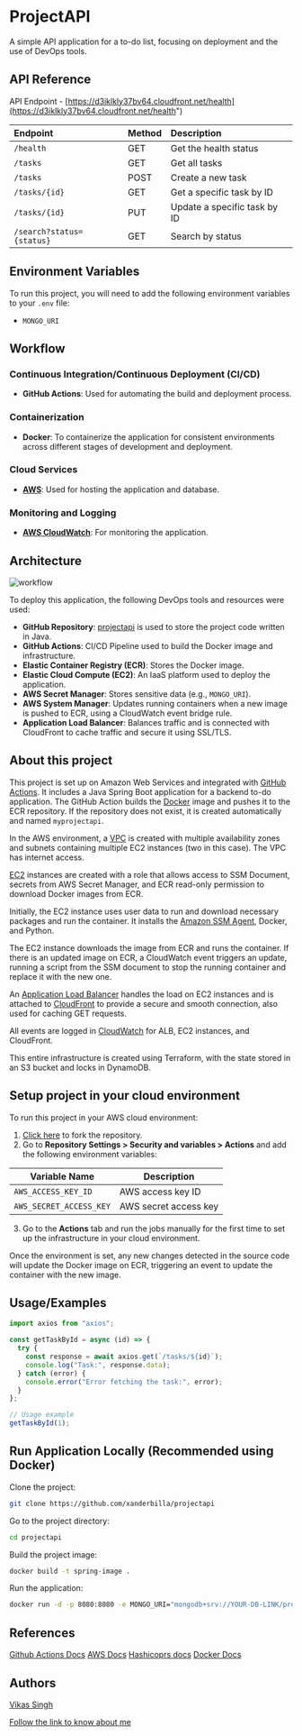 # ProjectAPI

A simple API application for a to-do list, focusing on deployment and the use of DevOps tools.

## API Reference

API Endpoint - [https://d3iklkly37bv64.cloudfront.net/health](https://d3iklkly37bv64.cloudfront.net/health")

| Endpoint                  | Method | Description                  |
| :------------------------ | :----- | :--------------------------- |
| `/health`                 | GET    | Get the health status        |
| `/tasks`                  | GET    | Get all tasks                |
| `/tasks`                  | POST   | Create a new task            |
| `/tasks/{id}`             | GET    | Get a specific task by ID    |
| `/tasks/{id}`             | PUT    | Update a specific task by ID |
| `/search?status={status}` | GET    | Search by status             |

## Environment Variables

To run this project, you will need to add the following environment variables to your `.env` file:

- `MONGO_URI`

## Workflow

### Continuous Integration/Continuous Deployment (CI/CD)

- **GitHub Actions**: Used for automating the build and deployment process.

### Containerization

- **Docker**: To containerize the application for consistent environments across different stages of development and deployment.

### Cloud Services

- **[AWS](https://aws.amazon.com)**: Used for hosting the application and database.

### Monitoring and Logging

- **[AWS CloudWatch](https://aws.amazon.com/cloudwatch)**: For monitoring the application.

## Architecture

![workflow](https://xanderbilla.s3.ap-south-1.amazonaws.com/projects/projectapi-workflow.png)

To deploy this application, the following DevOps tools and resources were used:

- **GitHub Repository**: [projectapi](https://www.github.com/xanderbilla/projectapi) is used to store the project code written in Java.
- **GitHub Actions**: CI/CD Pipeline used to build the Docker image and infrastructure.
- **Elastic Container Registry (ECR)**: Stores the Docker image.
- **Elastic Cloud Compute (EC2)**: An IaaS platform used to deploy the application.
- **AWS Secret Manager**: Stores sensitive data (e.g., `MONGO_URI`).
- **AWS System Manager**: Updates running containers when a new image is pushed to ECR, using a CloudWatch event bridge rule.
- **Application Load Balancer**: Balances traffic and is connected with CloudFront to cache traffic and secure it using SSL/TLS.

## About this project

This project is set up on Amazon Web Services and integrated with [GitHub Actions](https://docker.com). It includes a Java Spring Boot application for a backend to-do application. The GitHub Action builds the [Docker](https://docker.com) image and pushes it to the ECR repository. If the repository does not exist, it is created automatically and named `myprojectapi`.

In the AWS environment, a [VPC](https://aws.amazon.com/vpc/) is created with multiple availability zones and subnets containing multiple EC2 instances (two in this case). The VPC has internet access.

[EC2](https://aws.amazon.com/ec2/) instances are created with a role that allows access to SSM Document, secrets from AWS Secret Manager, and ECR read-only permission to download Docker images from ECR.

Initially, the EC2 instance uses user data to run and download necessary packages and run the container. It installs the [Amazon SSM Agent](https://docs.aws.amazon.com/systems-manager/latest/userguide/agent-install-al2.html), Docker, and Python.

The EC2 instance downloads the image from ECR and runs the container. If there is an updated image on ECR, a CloudWatch event triggers an update, running a script from the SSM document to stop the running container and replace it with the new one.

An [Application Load Balancer](https://aws.amazon.com/elasticloadbalancing/application-load-balancer/) handles the load on EC2 instances and is attached to [CloudFront](https://aws.amazon.com/cloudfront/) to provide a secure and smooth connection, also used for caching GET requests.

All events are logged in [CloudWatch](https://aws.amazon.com/cloudwatch) for ALB, EC2 instances, and CloudFront.

This entire infrastructure is created using Terraform, with the state stored in an S3 bucket and locks in DynamoDB.

## Setup project in your cloud environment

To run this project in your AWS cloud environment:

1. [Click here](https://github.com/xanderbilla/projectapi/fork) to fork the repository.
2. Go to **Repository Settings > Security and variables > Actions** and add the following environment variables:

| Variable Name           | Description                             |
| ----------------------- | --------------------------------------- |
| `AWS_ACCESS_KEY_ID`     | AWS access key ID                       |
| `AWS_SECRET_ACCESS_KEY` | AWS secret access key                   |

3. Go to the **Actions** tab and run the jobs manually for the first time to set up the infrastructure in your cloud environment.

Once the environment is set, any new changes detected in the source code will update the Docker image on ECR, triggering an event to update the container with the new image.

## Usage/Examples

```javascript
import axios from "axios";

const getTaskById = async (id) => {
  try {
    const response = await axios.get(`/tasks/${id}`);
    console.log("Task:", response.data);
  } catch (error) {
    console.error("Error fetching the task:", error);
  }
};

// Usage example
getTaskById(1);
```

## Run Application Locally (Recommended using Docker)

Clone the project:

```bash
git clone https://github.com/xanderbilla/projectapi
```

Go to the project directory:

```bash
cd projectapi
```

Build the project image:

```bash
docker build -t spring-image .
```

Run the application:

```bash
docker run -d -p 8080:8080 -e MONGO_URI="mongodb+srv://YOUR-DB-LINK/projectapi" --name spring-app spring-image
```

## References

[Github Actions Docs](https://docs.github.com/actions)
[AWS Docs](https://docs.aws.amazon.com/)
[Hashicoprs docs](https://developer.hashicorp.com/terraform/docs)
[Docker Docs](https://docs.docker.com)

## Authors

[Vikas Singh](https://www.github.com/xanderbilla)

[Follow the link to know about me](https://xanderbilla.com)

